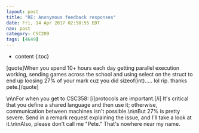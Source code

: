 ```yaml
---
layout: post
title: "RE: Anonymous feedback responses"
date: Fri, 14 Apr 2017 02:58:55 EDT
nav: post
category: CSC209
tags: [4649]
---
```


* content
{:toc}

[quote]When you spend 10+ hours each day getting parallel execution working, sending games across the school and using select on the struct to end up loosing 27% of your mark cuz you did sizeof(int)..... lol rip. thanks pete.[/quote]
<!-- more -->
<p>\n\nFor when you get to CSC358: [i]protocols are important.[/i] It's critical that you define a shared language and then use it; otherwise, communication between machines isn't possible.\n\nBut 27% is pretty severe. Send in a remark request explaining the issue, and I'll take a look at it.\n\nAlso, please don't call me "Pete." That's nowhere near my name.</p>
